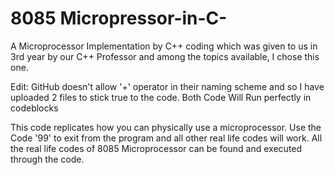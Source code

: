 # 8085 Micropressor-in-C-

A Microprocessor Implementation by C++ coding which was given to us in 3rd year by our C++ Professor and among the topics available, I chose this one.

Edit: GitHub doesn't allow '+' operator in their naming scheme and so I have uploaded 2 files to stick true to the code. Both Code Will Run perfectly in codeblocks

This code replicates how you can physically use a microprocessor. Use the Code '99' to exit from the program and all other real life codes will work. All the real life codes of 8085 Microprocessor can be found and executed through the code. 
